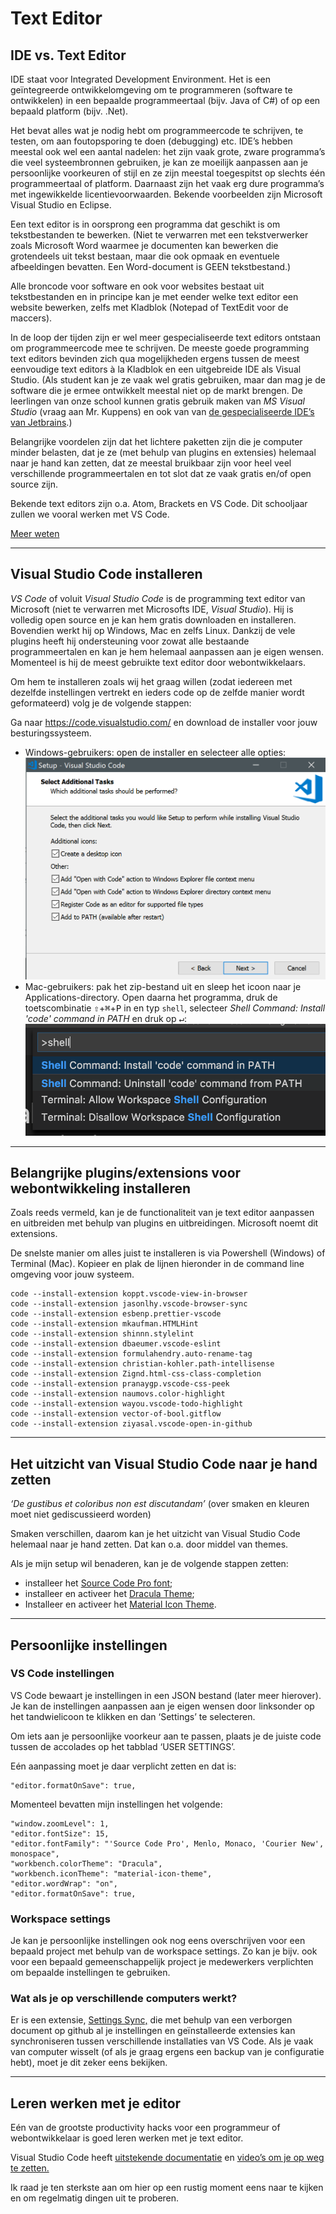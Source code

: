 # Text Editor

## IDE vs. Text Editor

IDE staat voor Integrated Development Environment. Het is een geïntegreerde ontwikkelomgeving om te programmeren (software te ontwikkelen) in een bepaalde programmeertaal (bijv. Java of C#) of op een bepaald platform (bijv. .Net).

Het bevat alles wat je nodig hebt om programmeercode te schrijven, te testen, om aan foutopsporing te doen (debugging) etc. IDE’s hebben meestal ook wel een aantal nadelen: het zijn vaak grote, zware programma’s die veel systeembronnen gebruiken, je kan ze moeilijk aanpassen aan je persoonlijke voorkeuren of stijl en ze zijn meestal toegespitst op slechts één programmeertaal of platform. Daarnaast zijn het vaak erg dure programma’s met ingewikkelde licentievoorwaarden. Bekende voorbeelden zijn Microsoft Visual Studio en Eclipse.

Een text editor is in oorsprong een programma dat geschikt is om tekstbestanden te bewerken. (Niet te verwarren met een tekstverwerker zoals Microsoft Word waarmee je documenten kan bewerken die grotendeels uit tekst bestaan, maar die ook opmaak en eventuele afbeeldingen bevatten. Een Word-document is GEEN tekstbestand.)

Alle broncode voor software en ook voor websites bestaat uit tekstbestanden en in principe kan je met eender welke text editor een website bewerken, zelfs met Kladblok (Notepad of TextEdit voor de maccers).

In de loop der tijden zijn er wel meer gespecialiseerde text editors ontstaan om programmeercode mee te schrijven. De meeste goede programming text editors bevinden zich qua mogelijkheden ergens tussen de meest eenvoudige text editors à la Kladblok en een uitgebreide IDE als Visual Studio. (Als student kan je ze vaak wel gratis gebruiken, maar dan mag je de software die je ermee ontwikkelt meestal niet op de markt brengen. De leerlingen van onze school kunnen gratis gebruik maken van _MS Visual Studio_ (vraag aan Mr. Kuppens) en ook van van [de gespecialiseerde IDE’s van Jetbrains](https://www.jetbrains.com/).)

Belangrijke voordelen zijn dat het lichtere paketten zijn die je computer minder belasten, dat je ze (met behulp van plugins en extensies) helemaal naar je hand kan zetten, dat ze meestal bruikbaar zijn voor heel veel verschillende programmeertalen en tot slot dat ze vaak gratis en/of open source zijn.

Bekende text editors zijn o.a. Atom, Brackets en VS Code. Dit schooljaar zullen we vooral werken met VS Code.

[Meer weten](https://spin.atomicobject.com/2015/12/22/ide-vs-text-editor/)

---

## Visual Studio Code installeren

_VS Code_ of voluit _Visual Studio Code_ is de programming text editor van Microsoft (niet te verwarren met Microsofts IDE, _Visual Studio_). Hij is volledig open source en je kan hem gratis downloaden en installeren. Bovendien werkt hij op Windows, Mac en zelfs Linux. Dankzij de vele plugins heeft hij ondersteuning voor zowat alle bestaande programmeertalen en kan je hem helemaal aanpassen aan je eigen wensen. Momenteel is hij de meest gebruikte text editor door webontwikkelaars.

Om hem te installeren zoals wij het graag willen (zodat iedereen met dezelfde instellingen vertrekt en ieders code op de zelfde manier wordt geformateerd) volg je de volgende stappen:

Ga naar https://code.visualstudio.com/ en download de installer voor jouw besturingssysteem.

- Windows-gebruikers: open de installer en selecteer alle opties:
  ![selecteer alle opties](_images/vscode-install-windows.png)
- Mac-gebruikers: pak het zip-bestand uit en sleep het icoon naar je Applications-directory. Open daarna het programma, druk de toetscombinatie <kbd>&#8679;</kbd>+<kbd>&#8984;</kbd>+<kbd>P</kbd> in en typ `shell`, selecteer _Shell Command: Install 'code' command in PATH_ en druk op <kbd>&#8629;</kbd>:
  ![Shell Command: Install 'code' command in PATH](_images/vscode-install-mac.png)

---

## Belangrijke plugins/extensions voor webontwikkeling installeren

Zoals reeds vermeld, kan je de functionaliteit van je text editor aanpassen en uitbreiden met behulp van plugins en uitbreidingen. Microsoft noemt dit extensions.

De snelste manier om alles juist te installeren is via Powershell (Windows) of Terminal (Mac). Kopieer en plak de lijnen hieronder in de command line omgeving voor jouw systeem.

```
code --install-extension koppt.vscode-view-in-browser
code --install-extension jasonlhy.vscode-browser-sync
code --install-extension esbenp.prettier-vscode
code --install-extension mkaufman.HTMLHint
code --install-extension shinnn.stylelint
code --install-extension dbaeumer.vscode-eslint
code --install-extension formulahendry.auto-rename-tag
code --install-extension christian-kohler.path-intellisense
code --install-extension Zignd.html-css-class-completion
code --install-extension pranaygp.vscode-css-peek
code --install-extension naumovs.color-highlight
code --install-extension wayou.vscode-todo-highlight
code --install-extension vector-of-bool.gitflow
code --install-extension ziyasal.vscode-open-in-github
```

---

## Het uitzicht van Visual Studio Code naar je hand zetten

_‘De gustibus et coloribus non est discutandam’_ (over smaken en kleuren moet niet gediscussieerd worden)

Smaken verschillen, daarom kan je het uitzicht van Visual Studio Code helemaal naar je hand zetten. Dat kan o.a. door middel van themes.

Als je mijn setup wil benaderen, kan je de volgende stappen zetten:

- installeer het [Source Code Pro font](https://www.fontsquirrel.com/fonts/source-code-pro);
- installeer en activeer het [Dracula Theme](https://marketplace.visualstudio.com/items?itemName=dracula-theme.theme-dracula);
- Installeer en activeer het [Material Icon Theme](https://marketplace.visualstudio.com/items?itemName=PKief.material-icon-theme).

---

## Persoonlijke instellingen

### VS Code instellingen

VS Code bewaart je instellingen in een JSON bestand (later meer hierover). Je kan de instellingen aanpassen aan je eigen wensen door linksonder op het tandwielicoon te klikken en dan ‘Settings’ te selecteren.

Om iets aan je persoonlijke voorkeur aan te passen, plaats je de juiste code tussen de accolades op het tabblad ‘USER SETTINGS’.

Eén aanpassing moet je daar verplicht zetten en dat is:

```
"editor.formatOnSave": true,
```

Momenteel bevatten mijn instellingen het volgende:

```
"window.zoomLevel": 1,
"editor.fontSize": 15,
"editor.fontFamily": "'Source Code Pro', Menlo, Monaco, 'Courier New', monospace",
"workbench.colorTheme": "Dracula",
"workbench.iconTheme": "material-icon-theme",
"editor.wordWrap": "on",
"editor.formatOnSave": true,
```

### Workspace settings

Je kan je persoonlijke instellingen ook nog eens overschrijven voor een bepaald project met behulp van de workspace settings. Zo kan je bijv. ook voor een bepaald gemeenschappelijk project je medewerkers verplichten om bepaalde instellingen te gebruiken.

### Wat als je op verschillende computers werkt?

Er is een extensie, [Settings Sync,](https://marketplace.visualstudio.com/items?itemName=Shan.code-settings-sync) die met behulp van een verborgen document op github al je instellingen en geïnstalleerde extensies kan synchroniseren tussen verschillende installaties van VS Code. Als je vaak van computer wisselt (of als je graag ergens een backup van je configuratie hebt), moet je dit zeker eens bekijken.

---

## Leren werken met je editor

Eén van de grootste productivity hacks voor een programmeur of webontwikkelaar is goed leren werken met je text editor.

Visual Studio Code heeft [uitstekende documentatie](https://code.visualstudio.com/docs) en [video’s om je op weg te zetten.](https://code.visualstudio.com/docs/getstarted/introvideos)

Ik raad je ten sterkste aan om hier op een rustig moment eens naar te kijken en om regelmatig dingen uit te proberen.
